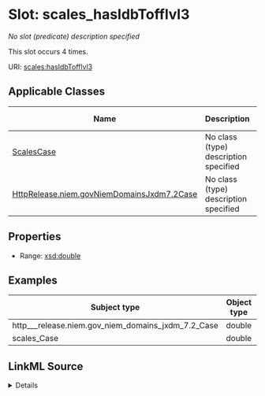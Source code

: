 

# Slot: scales_hasIdbTofflvl3


_No slot (predicate) description specified_






This slot occurs 4 times.


URI: [scales:hasIdbTofflvl3](http://schemas.scales-okn.org/rdf/scales#hasIdbTofflvl3)



<!-- no inheritance hierarchy -->





## Applicable Classes

| Name | Description | Modifies Slot |
| --- | --- | --- |
| [ScalesCase](../classes/ScalesCase.md) | No class (type) description specified |  yes  |
| [HttpRelease.niem.govNiemDomainsJxdm7.2Case](../classes/HttpRelease.niem.govNiemDomainsJxdm7.2Case.md) | No class (type) description specified |  yes  |







## Properties

* Range: [xsd:double](http://www.w3.org/2001/XMLSchema#double)






## Examples

| Subject type | Object type | Example subject | Example object | Occurrences |
| --- | --- | --- | --- | --- |
| http___release.niem.gov_niem_domains_jxdm_7.2_Case | double | scales:/CaseCriminal | -8.0 | 4 |
| scales_Case | double | scales:/CaseCriminal | -8.0 | 4 |




## LinkML Source

<details>

```yaml
name: scales_hasIdbTofflvl3
annotations:
  count:
    tag: count
    value: 4
description: No slot (predicate) description specified
examples:
- object:
    example_object: '-8.0'
    example_object_type: double
    example_predicate: scales:hasIdbTofflvl3
    example_subject: scales:/CaseCriminal
    example_subject_type: http___release.niem.gov_niem_domains_jxdm_7.2_Case
- object:
    example_object: '-8.0'
    example_object_type: double
    example_predicate: scales:hasIdbTofflvl3
    example_subject: scales:/CaseCriminal
    example_subject_type: scales_Case
from_schema: scales-kg
rank: 1000
slot_uri: scales:hasIdbTofflvl3
alias: scales_hasIdbTofflvl3
domain_of:
- http___release.niem.gov_niem_domains_jxdm_7.2_Case
- scales_Case
range: double

```
</details>